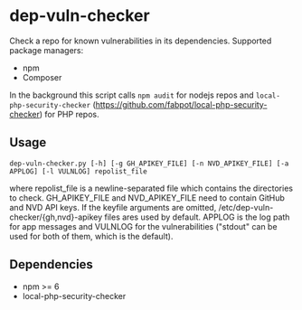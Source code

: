 # dep-vuln-checker

Check a repo for known vulnerabilities in its dependencies.
Supported package managers:
* npm
* Composer

In the background this script calls `npm audit` for nodejs repos and `local-php-security-checker` (https://github.com/fabpot/local-php-security-checker) for PHP repos.

## Usage
```
dep-vuln-checker.py [-h] [-g GH_APIKEY_FILE] [-n NVD_APIKEY_FILE] [-a APPLOG] [-l VULNLOG] repolist_file
```
where repolist\_file is a newline-separated file which contains the directories to check.
GH\_APIKEY\_FILE and NVD\_APIKEY\_FILE need to contain GitHub and NVD API keys.
If the keyfile arguments are omitted, /etc/dep-vuln-checker/{gh,nvd}-apikey files ares used by default.
APPLOG is the log path for app messages and VULNLOG for the vulnerabilities ("stdout" can be used for both of them, which is the default).

## Dependencies
* npm >= 6
* local-php-security-checker 
